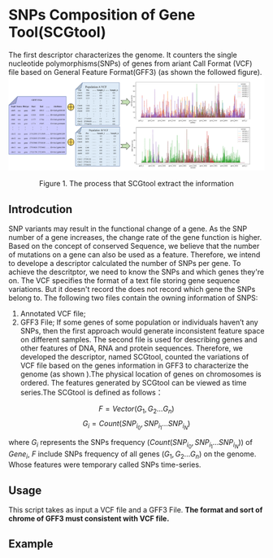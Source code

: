 # SNPs Composition of Gene Tool(SCGtool)

The first descriptor characterizes the genome. It counters the single nucleotide polymorphisms(SNPs) of genes from ariant Call Format (VCF) file based on General Feature Format(GFF3) (as shown the followed figure).
![diagram](img/diagram.png "The process that SCGtool extract the information")
<center>Figure 1. The process that SCGtool extract the information</center>

## Introdcution
SNP variants may result in the functional change of a gene. As the SNP number of a gene increases, the change rate of the gene function is higher. Based on the concept of conserved Sequence, we believe that the number of mutations on a gene can also be used as a feature. Therefore, we intend to develope a descriptor calculated the number of SNPs per gene. To achieve the descritptor, we need to know the SNPs and which genes they're on. The VCF specifies the format of a text file storing gene sequence variations. But it doesn't record the does not record which gene the SNPs belong to. The following two files contain the owning information of SNPS:
1. Annotated VCF file;
2. GFF3 File; 
If some genes of some population or individuals haven’t any SNPs, then the first approach would generate inconsistent feature space on different samples. The second file is used for describing genes and other features of DNA, RNA and protein sequences. Therefore, we developed the descriptor, named SCGtool, counted the variations of VCF file based on the genes information in GFF3 to characterize the genome (as shown ).The physical location of genes on chromosomes is ordered. The features generated by SCGtool can be viewed as time series.The SCGtool is defined as follows：

$$F=Vector\left(G_1,G_2\ldots G_n\right)$$
$$G_i=Count\left(SNP_{i_0},SNP_{i_1}\ldots S N P_{i_N}\right)$$

where $G_i$ represents the SNPs frequency ($Count\left(SNP_{i_0},SNP_{i_1}\ldots S N P_{i_N}\right)$) of $Gene_i$, $F$ include SNPs frequency of all genes ($G_1,G_2\ldots G_n$) on the genome. Whose features were temporary called SNPs time-series.

## Usage
This script takes as input a VCF file and a GFF3 File. **The format and sort of chrome of GFF3 must consistent with VCF file.**
## Example
